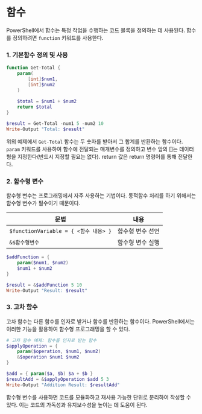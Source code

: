 # 함수 

PowerShell에서 함수는 특정 작업을 수행하는 코드 블록을 정의하는 데 사용된다. 함수를 정의하려면 `function` 키워드를 사용한다. 

### 1. 기본함수 정의 및 사용
 
```powershell
function Get-Total {
    param(
        [int]$num1,
        [int]$num2
    )
    
    $total = $num1 + $num2
    return $total
}

$result = Get-Total -num1 5 -num2 10
Write-Output "Total: $result"
```

위의 예제에서 `Get-Total` 함수는 두 숫자를 받아서 그 합계를 반환하는 함수이다. `param` 키워드를 사용하여 함수에 전달되는 매개변수를 정의하고 변수 앞의 []는 데이터 형을 지정한다(반드시 지정할 필요는 없다). return 값은 return 명령어를 통해 전달한다. 

### 2. 함수형 변수
함수형 변수는 프로그래밍에서 자주 사용하는 기법이다. 동적함수 처리를 하기 위해서는 함수형 변수가 필수이기 때문이다. 

| 문법                                | 내용        |
| --------------------------------- | --------- |
| `$functionVariable = { <함수 내용> }` | 함수형 변수 선언 |
| `&$함수형변수`                         | 함수형 변수 실행 |

```powershell
$addFunction = {
    param($num1, $num2)
    $num1 + $num2
}

$result = &$addFunction 5 10
Write-Output "Result: $result"
```

### 3. 고차 함수 

고차 함수는 다른 함수를 인자로 받거나 함수를 반환하는 함수이다. PowerShell에서는 이러한 기능을 활용하여 함수형 프로그래밍을 할 수 있다.

```powershell
# 고차 함수 예제: 함수를 인자로 받는 함수
$applyOperation = {
    param($operation, $num1, $num2)
    &$operation $num1 $num2
}

$add = { param($a, $b) $a + $b }
$resultAdd = &$applyOperation $add 5 3
Write-Output "Addition Result: $resultAdd"
```

함수형 변수를 사용하면 코드를 모듈화하고 재사용 가능한 단위로 분리하여 작성할 수 있다. 이는 코드의 가독성과 유지보수성을 높이는 데 도움이 된다.
